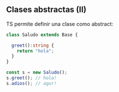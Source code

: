 ## Clases abstractas (II)

TS permite definir una clase como abstract:

```typescript
class Saludo extends Base {

  greet():string {
    return "hola";
  }
}

const s = new Saludo();
s.greet(); // hola!
s.adios(); // agur!

```


